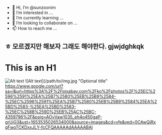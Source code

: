 - 👋 Hi, I’m @sunzoonim
- 👀 I’m interested in ...
- 🌱 I’m currently learning ...
- 💞️ I’m looking to collaborate on ...
- 📫 How to reach me ...

<!---
sunzoonim/sunzoonim is a ✨ special ✨ repository because its `README.md` (this file) appears on your GitHub profile.
You can click the Preview link to take a look at your changes.
--->
ㅎ 모르겠지만 해보자 그래도 해야한다.
gjwjdghkqk
--------------
This is an H1
=============
![Alt text](/path/to/img.jpg)
![Alt text](/path/to/img.jpg "Optional title"
https://www.google.com/url?sa=i&url=https%3A%2F%2Fpixabay.com%2Fko%2Fphotos%2F%25EC%2596%2591%25EA%25B7%2580%25EB%25B9%2584-%25EC%2596%2591%25EA%25B7%2580%25EB%25B9%2584%25EA%25BD%2583-%25EA%25BD%2583-%25EC%258B%259D%25EB%25AC%25BC-4359796%2F&psig=AOvVaw1035_eh4o450gaP-grUiG3&ust=1653535026534000&source=images&cd=vfe&ved=0CAwQjRxqFwoTCKDxxJLY-fcCFQAAAAAdAAAAABAI
